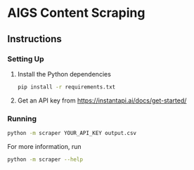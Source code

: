 # AIGS Content Scraping

## Instructions

### Setting Up

1.  Install the Python dependencies
    ```bash
    pip install -r requirements.txt
    ```
1.  Get an API key from https://instantapi.ai/docs/get-started/

### Running

```bash
python -m scraper YOUR_API_KEY output.csv
```

For more information, run

```bash
python -m scraper --help
```
